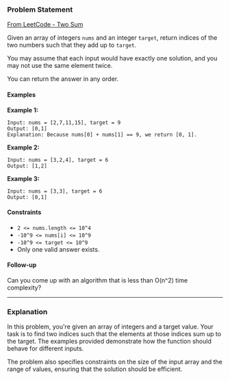 ### Problem Statement

[From LeetCode - Two Sum](https://leetcode.com/problems/two-sum/)

Given an array of integers `nums` and an integer `target`, return indices of the two numbers such that they add up to `target`.

You may assume that each input would have exactly one solution, and you may not use the same element twice.

You can return the answer in any order.

#### Examples

**Example 1:**

```
Input: nums = [2,7,11,15], target = 9
Output: [0,1]
Explanation: Because nums[0] + nums[1] == 9, we return [0, 1].
```

**Example 2:**

```
Input: nums = [3,2,4], target = 6
Output: [1,2]
```

**Example 3:**

```
Input: nums = [3,3], target = 6
Output: [0,1]
```

#### Constraints

- `2 <= nums.length <= 10^4`
- `-10^9 <= nums[i] <= 10^9`
- `-10^9 <= target <= 10^9`
- Only one valid answer exists.

#### Follow-up

Can you come up with an algorithm that is less than O(n^2) time complexity?

---

### Explanation

In this problem, you're given an array of integers and a target value. Your task is to find two indices such that the elements at those indices sum up to the target. The examples provided demonstrate how the function should behave for different inputs.

The problem also specifies constraints on the size of the input array and the range of values, ensuring that the solution should be efficient.
